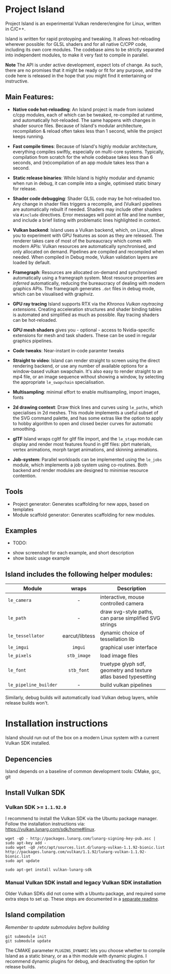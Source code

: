# Project Island

Project Island is an experimental Vulkan renderer/engine for Linux, written in C/C++.

Island is written for rapid protoyping and tweaking. It allows hot-reloading wherever possible: for GLSL shaders and for all native C/CPP code, including its own core modules. The codebase aims to be strictly separated into independent modules, to make it very fast to compile in parallel.

**Note** The API is under active development, expect lots of change. As such, there are no promises that it might be ready or fit for any purpose, and the code here is released in the hope that you might find it entertaining or instructive.

## Main Features:

* **Native code hot-reloading**: An Island project is made from isolated c/cpp modules, each of which can be tweaked, re-compiled at runtime, and automatically hot-reloaded. The same happens with changes in shader source files. Because of Island's modular architecture, recompilation & reload often takes less than 1 second, while the project keeps running.

* **Fast compile times**: Because of Island's highly modular architecture, everything compiles swiftly, especially on multi-core systems. Typically, compilation from scratch for the whole codebase takes less than 6 seconds, and (re)compilation of an app module takes less than a second.

* **Static release binaries**: While Island is highly modular and dynamic when run in debug, it can compile into a single, optimised static binary for release. 

* **Shader code debugging**: Shader GLSL code may be hot-reloaded too. Any change in shader files triggers a recompile, and (Vulkan) pipelines are automatically rebuilt if needed. Shaders may include other shaders via `#include` directives. Error messages will point at file and line number, and include a brief listing with problematic lines highlighted in context.

* **Vulkan backend**: Island uses a Vulkan backend, which, on Linux, allows you to experiment with GPU features as soon as they are released. The renderer takes care of most of the bureaucracy which comes with modern APIs: Vulkan resources are automatically synchronised, and only allocated on demand. Pipelines are compiled and recompiled when needed. When compiled in Debug mode, Vulkan validation layers are loaded by default.

* **Framegraph**: Resources are allocated on-demand and synchronised automatically using a framegraph system. Most resource properties are *inferred* automatically, reducing the bureaucracy of dealing with modern graphics APIs. The framegraph generates `.dot` files in debug mode, which can be visualised with graphviz.

* **GPU ray tracing** Island supports RTX via the *Khronos Vulkan raytracing extensions*. Creating acceleration structures and shader binding tables is automated and simplified as much as possible. Ray tracing shaders can be hot-reloaded.

* **GPU mesh shaders** gives you - optional - access to Nvidia-specific extensions for mesh and task shaders. These can be used in regular graphics pipelines.

* **Code tweaks**: Near-instant in-code paramter tweaks 

* **Straight to video**: Island can render straight to screen using the direct rendering backend, or use any number of available options for a window-based vulkan swapchain. It's also easy to render straight to an mp4 file, or an image sequence without showing a window, by selecting the appropriate `le_swapchain` specialisation.

* **Multisampling**: minimal effort to enable multisampling, import images, fonts

* **2d drawing context**: Draw thick lines and curves using `le_paths`, which specialises in 2d meshes. This module implements a useful subset of the SVG command palette, and has some extras like the option to apply to hobby algorithm to open and closed bezier curves for automatic smoothing.

* **glTF** Island wraps cgltf for gltf file import, and the `le_stage` module can display and render most features found in gltf files: pbrt materials, vertex animations, morph target animations, and skinning animations.

* **Job-system**: Parallel workloads can be implemented using the `le_jobs` module, which implements a job system using co-routines. Both backend and render modules are designed to minimise resource contention.

## Tools

+ Project generator: Generates scaffolding for new apps, based on templates
+ Module scaffold generator: Generates scaffolding for new modules.

## Examples 

* TODO:
- show screenshot for each example, and short description
- show basic usage example

## Island includes the following helper modules: 

| Module | wraps | Description | 
| --- | :---: | --- | 
| `le_camera` | - | interactive, mouse controlled camera |
| `le_path` | - | draw svg-style paths, can parse simplified SVG strings | 
| `le_tessellator` | earcut/libtess | dynamic choice of tessellation lib |
| `le_imgui` | `imgui` | graphical user interface |
| `le_pixels` | `stb_image` | load image files |
| `le_font` | `stb_font` | truetype glyph sdf, geometry and texture atlas based typesetting |
| `le_pipeline_builder` | - | build vulkan pipelines | 


Similarly, debug builds will automatically load Vulkan debug layers,
while release builds won't.

# Installation instructions

Island should run out of the box on a modern Linux system with
a current Vulkan SDK installed. 

## Depencencies

Island depends on a baseline of common development tools: CMake, gcc, git 

## Install Vulkan SDK 

### Vulkan SDK >= `1.1.92.0`

I recommend to install the Vulkan SDK via the Ubuntu package manager.
Follow the installation instructions via:
<https://vulkan.lunarg.com/sdk/home#linux>.

    wget -qO - http://packages.lunarg.com/lunarg-signing-key-pub.asc | sudo apt-key add -
    sudo wget -qO /etc/apt/sources.list.d/lunarg-vulkan-1.1.92-bionic.list http://packages.lunarg.com/vulkan/1.1.92/lunarg-vulkan-1.1.92-bionic.list
    sudo apt update

    sudo apt-get install vulkan-lunarg-sdk

### Manual Vulkan SDK install and legacy Vulkan SDK installation

Older Vulkan SDKs did not come with a Ubuntu package, and required
some extra steps to set up. These steps are documented in a [separate
readme](legacy_sdk_installation_instructions.md). 

## Island compilation

*Remember to update submodules before building*

    git submodule init
    git submodule update

The CMAKE parameter `PLUGINS_DYNAMIC` lets you choose whether to compile Island as a static binary, or as a thin module with dynamic plugins. I recommend dynamic plugins for debug, and deactivating the option for release builds.

